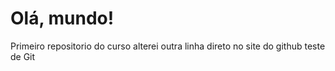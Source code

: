 # Olá, mundo!

Primeiro repositorio do curso
alterei outra linha direto no site do github
teste de Git
